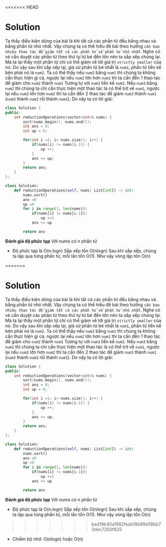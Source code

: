 <<<<<<< HEAD
# Solution
Ta thấy điều kiện dừng của bài là khi tất cả các phần tử đều bằng nhau và bằng phần tử nhỏ nhất. Vậy chúng ta có thể hiểu đề bài theo hướng `cần bao nhiêu thao tác để giảm tất cả các phần tử về phần tử nhỏ nhất`. Nghe có vẻ cần duyệt các phần tử theo thứ tự từ bé đến lớn nên ta sắp xếp chúng lại.
Mà ta lại thấy một phần tử chỉ có thể giảm về tới giá trị `strictly smaller` của nó. Do vậy sau khi sắp xếp lại, giả sử phần tử bé nhất là `num1`, phần tử liền kề bên phải nó là `num2`. Ta có thể thấy nếu `num2` bằng `num1` thì chúng ta không cần thực hiện gì cả, ngược lại nếu `num2` lớn hơn `num1` thì ta cần đến 1 thao tác để giảm cho `num2` thành `num1`
Tương tự với `num3` liền kề `num2`. Nếu `num3` bằng `num2` thì chúng ta chỉ cần thực hiện một thao tác là có thể trở về `num1`, ngược lại nếu `num3` lớn hơn `num2` thì ta cần đến 2 thao tác để giảm `num3` thành `num1` (`num3` thành `num2` rồi thành `num1`).
Do vậy ta có lời giải:

```C++
class Solution {
public:
    int reductionOperations(vector<int>& nums) {
        sort(nums.begin(), nums.end());
        int ans = 0;
        int up = 0;

        for(int i =1; i< nums.size(); i++) {
            if(nums[i] != nums[i-1]) {
                up ++;
            }
            ans += up;
        }
        return ans;
    }
};
```

```py
class Solution:
    def reductionOperations(self, nums: List[int]) -> int:
        nums.sort()
        ans =0
        up =0
        for i in range(1, len(nums)):
            if(nums[i] != nums[i-1]):
                up +=1
            ans += up

        return ans
```

**Đánh giá độ phức tạp**
Với nums có n phần tử
- Độ phức tạp là O(n.logn)
Sắp xếp tốn O(nlogn)
Sau khi sắp xếp, chúng ta lặp qua từng phần tử, mỗi lần tốn O(1). Như vậy vòng lặp tốn O(n)

=======
# Solution
Ta thấy điều kiện dừng của bài là khi tất cả các phần tử đều bằng nhau và bằng phần tử nhỏ nhất. Vậy chúng ta có thể hiểu đề bài theo hướng `cần bao nhiêu thao tác để giảm tất cả các phần tử về phần tử nhỏ nhất`. Nghe có vẻ cần duyệt các phần tử theo thứ tự từ bé đến lớn nên ta sắp xếp chúng lại.
Mà ta lại thấy một phần tử chỉ có thể giảm về tới giá trị `strictly smaller` của nó. Do vậy sau khi sắp xếp lại, giả sử phần tử bé nhất là `num1`, phần tử liền kề bên phải nó là `num2`. Ta có thể thấy nếu `num2` bằng `num1` thì chúng ta không cần thực hiện gì cả, ngược lại nếu `num2` lớn hơn `num1` thì ta cần đến 1 thao tác để giảm cho `num2` thành `num1`
Tương tự với `num3` liền kề `num2`. Nếu `num3` bằng `num2` thì chúng ta chỉ cần thực hiện một thao tác là có thể trở về `num1`, ngược lại nếu `num3` lớn hơn `num2` thì ta cần đến 2 thao tác để giảm `num3` thành `num1` (`num3` thành `num2` rồi thành `num1`).
Do vậy ta có lời giải:

```C++
class Solution {
public:
    int reductionOperations(vector<int>& nums) {
        sort(nums.begin(), nums.end());
        int ans = 0;
        int up = 0;

        for(int i =1; i< nums.size(); i++) {
            if(nums[i] != nums[i-1]) {
                up ++;
            }
            ans += up;
        }
        return ans;
    }
};
```

```py
class Solution:
    def reductionOperations(self, nums: List[int]) -> int:
        nums.sort()
        ans =0
        up =0
        for i in range(1, len(nums)):
            if(nums[i] != nums[i-1]):
                up +=1
            ans += up

        return ans
```

**Đánh giá độ phức tạp**
Với nums có n phần tử
- Độ phức tạp là O(n.logn)
Sắp xếp tốn O(nlogn)
Sau khi sắp xếp, chúng ta lặp qua từng phần tử, mỗi lần tốn O(1). Như vậy vòng lặp tốn O(n)

>>>>>>> bad19b40af882feab18b89e58bb73dec7250f825
- Chiếm bộ nhớ: O(nlogn) hoặc O(n)